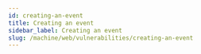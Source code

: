 ```yaml
---
id: creating-an-event
title: Creating an event
sidebar_label: Creating an event
slug: /machine/web/vulnerabilities/creating-an-event
---
```

